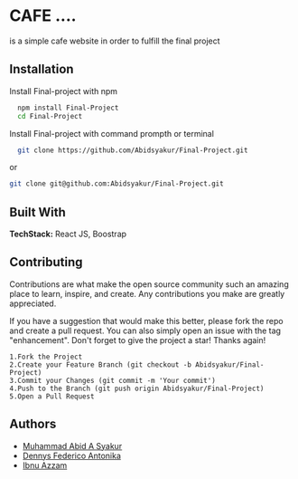 
# CAFE ....

is a simple cafe website in order to fulfill the final project


## Installation

Install Final-project with npm

```bash
  npm install Final-Project
  cd Final-Project
```

Install Final-project with command prompth or terminal

```bash
  git clone https://github.com/Abidsyakur/Final-Project.git
```
or
  ```bash
  git clone git@github.com:Abidsyakur/Final-Project.git
```
## Built With

**TechStack:** React JS, Boostrap


## Contributing

Contributions are what make the open source community such an amazing place to learn, inspire, and create. Any contributions you make are greatly appreciated.

If you have a suggestion that would make this better, please fork the repo and create a pull request. You can also simply open an issue with the tag "enhancement". Don't forget to give the project a star! Thanks again!

    1.Fork the Project
    2.Create your Feature Branch (git checkout -b Abidsyakur/Final-Project)
    3.Commit your Changes (git commit -m 'Your commit')
    4.Push to the Branch (git push origin Abidsyakur/Final-Project)
    5.Open a Pull Request


## Authors

- [Muhammad Abid A Syakur](https://github.com/Abidsyakur)
- [Dennys Federico Antonika](https://github.com/DennysAntonika)
- [Ibnu Azzam]()




